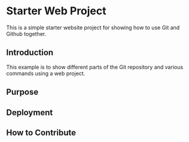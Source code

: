 # Starter Web Project

This is a simple starter website project for showing how to use Git and Github together.

## Introduction

This example is to show different parts of the Git repository and various commands using a web project.

## Purpose

## Deployment

## How to Contribute